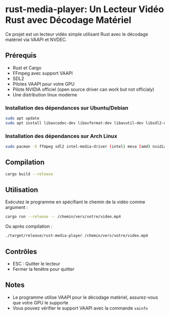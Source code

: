 # rust-media-player: Un Lecteur Vidéo Rust avec Décodage Matériel

Ce projet est un lecteur vidéo simple utilisant Rust avec le décodage matériel via VAAPI et NVDEC.

## Prérequis

- Rust et Cargo
- FFmpeg avec support VAAPI
- SDL2
- Pilotes VAAPI pour votre GPU
- Pilote NVIDIA officiel (open source driver can work but not officialy)
- Une distribution linux moderne

### Installation des dépendances sur Ubuntu/Debian

```bash
sudo apt update
sudo apt install libavcodec-dev libavformat-dev libavutil-dev libsdl2-dev vainfo libva-dev
```

### Installation des dépendances sur Arch Linux

```bash
sudo pacman -S ffmpeg sdl2 intel-media-driver (intel) mesa (amd) nvidia-utils (nvidia officiel)
```

## Compilation

```bash
cargo build --release
```

## Utilisation

Exécutez le programme en spécifiant le chemin de la vidéo comme argument :

```bash
cargo run --release -- /chemin/vers/votre/video.mp4
```

Ou après compilation :

```bash
./target/release/rust-media-player /chemin/vers/votre/video.mp4
```

## Contrôles

- ESC : Quitter le lecteur
- Fermer la fenêtre pour quitter

## Notes

- Le programme utilise VAAPI pour le décodage matériel, assurez-vous que votre GPU le supporte
- Vous pouvez vérifier le support VAAPI avec la commande `vainfo` 
